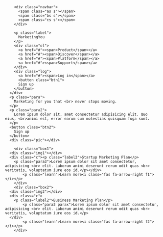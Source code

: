 <html>
  <head>
	<title>Potatofy</title>
  <meta name="viewport" content="width=device-width, initial-scale=1.0">
  <link rel="stylesheet" href="style.css">
  <link rel="shortcut icon" href="icon.ico" />
	<link rel="stylesheet" href="https://use.fontawesome.com/releases/v5.4.1/css/all.css" integrity="sha384-5sAR7xN1Nv6T6+dT2mhtzEpVJvfS3NScPQTrOxhwjIuvcA67KV2R5Jz6kr4abQsz" crossorigin="anonymous">
</head>
  <body>
    <div class="body">
      
        <div class="navbar">
          <span class="as s"></span>
          <span class="bs s"></span>
          <span class="cs s"></span>
        </div>

        <p class="label">
          MarketingYou
        </p>
        <div class="ol">
          <a href="#"><span>Product</span></a>
          <a href="#"><span>Discover</span></a>
          <a href="#"><span>Platform</span></a>
          <a href="#"><span>Support</span></a>
        </div>
        <div class="log">
          <a href="#"><span>Log in</span></a>
          <button class="btn1">
          Sign up
        </button>
      </div>
      <p class="para">
        Marketing for you that <br> never stops moving.
      </p>
      <p class="para2">
        Lorem ipsum dolor sit, amet consectetur adipisicing elit. Quo eius, <br>animi est, error earum cum molestias quisquam fuga sunt.
      </p>
      <button class="btn2">
        Sign up
	  </button>
	  <div class="pic"></div>
  </div>
  
		<div class="box1">
      <div class="img1"></div>
      <div class="c"><p class="label2">Startup Marketing Plan</p>
        <p class="para3">Lorem ipsum dolor sit amet consectetur, adipisicing <br> elit. Laborum animi deserunt rerum odit quas <br> veritatis, voluptatum iure eos id.</p></div>
			<p class="learn">Learn more<i class="fas fa-arrow-right f1"></i></p>
		</div>
		<div class="box2">
      <div class="img2"></div>
      <div class="c">
        <p class="label2">Business Marketing Plan</p>
			<p class="para3 parax">Lorem ipsum dolor sit amet consectetur, adipisicing <br> elit. Laborum animi deserunt rerum odit quas <br> veritatis, voluptatum iure eos id.</p>
      </div>
			<p class="learn">Learn more<i class="fas fa-arrow-right f2"></i></p>
		</div>
  </body>
</html>
